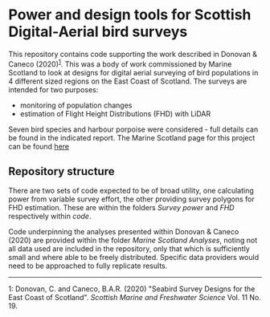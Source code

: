 # Power and design tools for Scottish Digital-Aerial bird surveys

This repository contains code supporting the work described in Donovan & Caneco (2020)<sup>[1](#footnote1)</sup>. This was a body of work commissioned by Marine Scotland to look at designs for digital aerial surveying of bird populations in 4 different sized regions on the East Coast of Scotland. The surveys are intended for two purposes:

* monitoring of population changes
* estimation of Flight Height Distributions (FHD) with LiDAR

Seven bird species and harbour porpoise were considered - full details can be found in the indicated report. The Marine Scotland page for this project can be found [here](https://data.marine.gov.scot/dataset/seabird-survey-designs-east-coast-scotland)

## Repository structure

There are two sets of code expected to be of broad utility, one calculating power from variable survey effort, the other providing survey polygons for FHD estimation. These are within the folders _Survey power_ and _FHD_ respectively within  _code_.

Code underpinning the analyses presented within Donovan & Caneco (2020) are provided within the folder _Marine Scotland Analyses_, noting not all data used are included in the repository, only that which is sufficiently small and where able to be freely distributed. Specific data providers would need to be approached to fully replicate results.

---

<a name="footnote1">1</a>: Donovan, C. and Caneco, B.A.R. (2020) "Seabird Survey Designs for the East Coast of Scotland". _Scottish Marine and Freshwater Science_ Vol. 11 No. 19.
